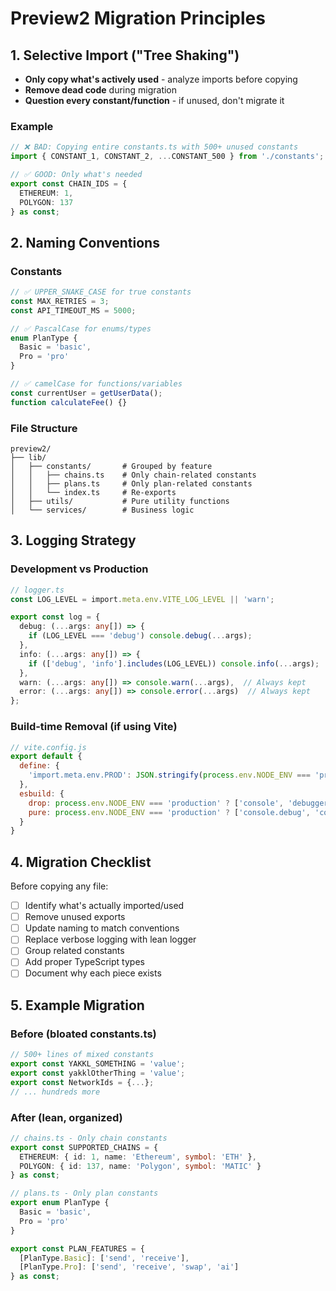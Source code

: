 # Preview2 Migration Principles

## 1. Selective Import ("Tree Shaking")
- **Only copy what's actively used** - analyze imports before copying
- **Remove dead code** during migration
- **Question every constant/function** - if unused, don't migrate it

### Example
```typescript
// ❌ BAD: Copying entire constants.ts with 500+ unused constants
import { CONSTANT_1, CONSTANT_2, ...CONSTANT_500 } from './constants';

// ✅ GOOD: Only what's needed
export const CHAIN_IDS = {
  ETHEREUM: 1,
  POLYGON: 137
} as const;
```

## 2. Naming Conventions

### Constants
```typescript
// ✅ UPPER_SNAKE_CASE for true constants
const MAX_RETRIES = 3;
const API_TIMEOUT_MS = 5000;

// ✅ PascalCase for enums/types
enum PlanType {
  Basic = 'basic',
  Pro = 'pro'
}

// ✅ camelCase for functions/variables
const currentUser = getUserData();
function calculateFee() {}
```

### File Structure
```
preview2/
├── lib/
│   ├── constants/       # Grouped by feature
│   │   ├── chains.ts    # Only chain-related constants
│   │   ├── plans.ts     # Only plan-related constants
│   │   └── index.ts     # Re-exports
│   ├── utils/           # Pure utility functions
│   └── services/        # Business logic
```

## 3. Logging Strategy

### Development vs Production
```typescript
// logger.ts
const LOG_LEVEL = import.meta.env.VITE_LOG_LEVEL || 'warn';

export const log = {
  debug: (...args: any[]) => {
    if (LOG_LEVEL === 'debug') console.debug(...args);
  },
  info: (...args: any[]) => {
    if (['debug', 'info'].includes(LOG_LEVEL)) console.info(...args);
  },
  warn: (...args: any[]) => console.warn(...args),  // Always kept
  error: (...args: any[]) => console.error(...args)  // Always kept
};
```

### Build-time Removal (if using Vite)
```javascript
// vite.config.js
export default {
  define: {
    'import.meta.env.PROD': JSON.stringify(process.env.NODE_ENV === 'production')
  },
  esbuild: {
    drop: process.env.NODE_ENV === 'production' ? ['console', 'debugger'] : [],
    pure: process.env.NODE_ENV === 'production' ? ['console.debug', 'console.info'] : []
  }
}
```

## 4. Migration Checklist

Before copying any file:
- [ ] Identify what's actually imported/used
- [ ] Remove unused exports
- [ ] Update naming to match conventions
- [ ] Replace verbose logging with lean logger
- [ ] Group related constants
- [ ] Add proper TypeScript types
- [ ] Document why each piece exists

## 5. Example Migration

### Before (bloated constants.ts)
```typescript
// 500+ lines of mixed constants
export const YAKKL_SOMETHING = 'value';
export const yakklOtherThing = 'value';
export const NetworkIds = {...};
// ... hundreds more
```

### After (lean, organized)
```typescript
// chains.ts - Only chain constants
export const SUPPORTED_CHAINS = {
  ETHEREUM: { id: 1, name: 'Ethereum', symbol: 'ETH' },
  POLYGON: { id: 137, name: 'Polygon', symbol: 'MATIC' }
} as const;

// plans.ts - Only plan constants  
export enum PlanType {
  Basic = 'basic',
  Pro = 'pro'
}

export const PLAN_FEATURES = {
  [PlanType.Basic]: ['send', 'receive'],
  [PlanType.Pro]: ['send', 'receive', 'swap', 'ai']
} as const;
```